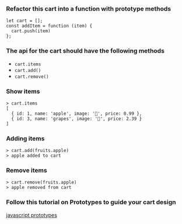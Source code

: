 ### Refactor this cart into a function with prototype methods
```
let cart = [];
const addItem = function (item) {
  cart.push(item)
};
```

### The api for the cart should have the following methods
* `cart.items`
* `cart.add()` 
* `cart.remove()`

### Show items
```
> cart.items
[
  { id: 1, name: 'apple', image: '🍎', price: 0.99 },
  { id: 3, name: 'grapes', image: '🍇', price: 2.39 }
]
```

### Adding items
```
> cart.add(fruits.apple)
> apple added to cart
```

### Remove items
```
> cart.remove(fruits.apple)
> apple removed from cart
```

### Follow this tutorial on Prototypes to guide your cart design
[javascript prototypes](https://www.tutorialsteacher.com/javascript/prototype-in-javascript)




